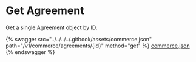 # Get Agreement

Get a single Agreement object by ID.

{% swagger src="../../../../.gitbook/assets/commerce.json" path="/v1/commerce/agreements/{id}" method="get" %}
[commerce.json](../../../../.gitbook/assets/commerce.json)
{% endswagger %}
